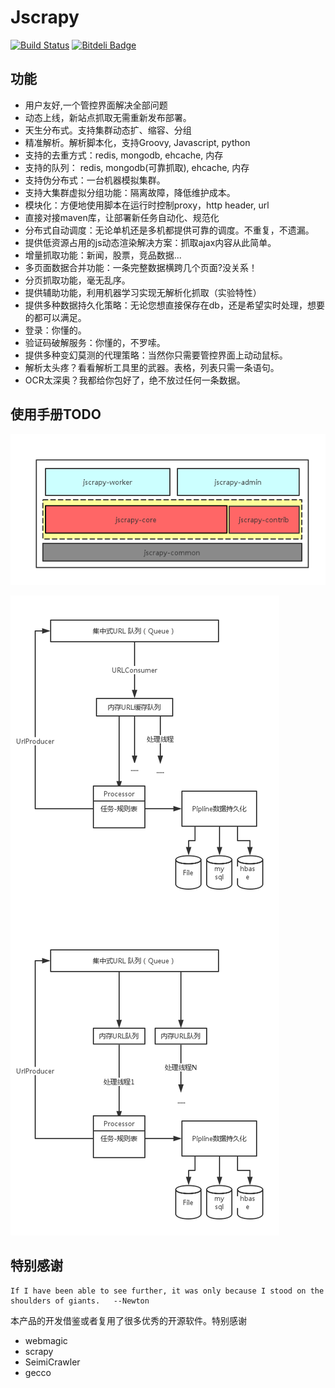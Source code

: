 # Jscrapy
[![Build Status](https://travis-ci.org/jscrapy/jscrapy.svg?branch=master)](https://travis-ci.org/jscrapy/jscrapy)
[![Bitdeli Badge](https://d2weczhvl823v0.cloudfront.net/jscrapy/jscrapy/trend.png)](https://bitdeli.com/free "Bitdeli Badge")
## 功能
- 用户友好,一个管控界面解决全部问题
- 动态上线，新站点抓取无需重新发布部署。
- 天生分布式。支持集群动态扩、缩容、分组
- 精准解析。解析脚本化，支持Groovy, Javascript, python
- 支持的去重方式：redis, mongodb, ehcache, 内存
- 支持的队列： redis, mongodb(可靠抓取), ehcache, 内存
- 支持伪分布式：一台机器模拟集群。
- 支持大集群虚拟分组功能：隔离故障，降低维护成本。
- 模块化：方便地使用脚本在运行时控制proxy，http header, url
- 直接对接maven库，让部署新任务自动化、规范化
- 分布式自动调度：无论单机还是多机都提供可靠的调度。不重复，不遗漏。
- 提供低资源占用的js动态渲染解决方案：抓取ajax内容从此简单。
- 增量抓取功能：新闻，股票，竞品数据...
- 多页面数据合并功能：一条完整数据横跨几个页面?没关系！
- 分页抓取功能，毫无乱序。
- 提供辅助功能，利用机器学习实现无解析化抓取（实验特性）
- 提供多种数据持久化策略：无论您想直接保存在db，还是希望实时处理，想要的都可以满足。
- 登录：你懂的。
- 验证码破解服务：你懂的，不罗嗦。
- 提供多种变幻莫测的代理策略：当然你只需要管控界面上动动鼠标。
- 解析太头疼？看看解析工具里的武器。表格，列表只需一条语句。
- OCR太深奥？我都给你包好了，绝不放过任何一条数据。

## 使用手册TODO
![工程结构](./docs/doc/img/jscrapy_project_structure.png)

![核心处理流程](./docs/doc/img/core_process_stream.png)

## 特别感谢

```text
If I have been able to see further, it was only because I stood on the shoulders of giants.   --Newton
```
本产品的开发借鉴或者复用了很多优秀的开源软件。特别感谢

- webmagic
- scrapy
- SeimiCrawler
- gecco


